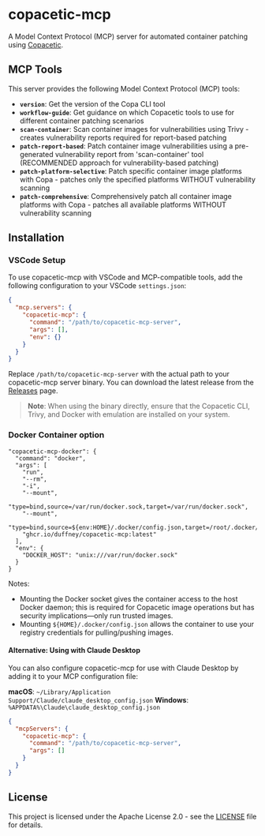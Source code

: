 # copacetic-mcp

A Model Context Protocol (MCP) server for automated container patching using [Copacetic](https://github.com/project-copacetic/copacetic).

## MCP Tools

This server provides the following Model Context Protocol (MCP) tools:

- **`version`**: Get the version of the Copa CLI tool
- **`workflow-guide`**: Get guidance on which Copacetic tools to use for different container patching scenarios
- **`scan-container`**: Scan container images for vulnerabilities using Trivy - creates vulnerability reports required for report-based patching
- **`patch-report-based`**: Patch container image vulnerabilities using a pre-generated vulnerability report from 'scan-container' tool (RECOMMENDED approach for vulnerability-based patching)
- **`patch-platform-selective`**: Patch specific container image platforms with Copa - patches only the specified platforms WITHOUT vulnerability scanning
- **`patch-comprehensive`**: Comprehensively patch all container image platforms with Copa - patches all available platforms WITHOUT vulnerability scanning

## Installation

### VSCode Setup

To use copacetic-mcp with VSCode and MCP-compatible tools, add the following configuration to your VSCode `settings.json`:

```json
{
  "mcp.servers": {
    "copacetic-mcp": {
      "command": "/path/to/copacetic-mcp-server",
      "args": [],
      "env": {}
    }
  }
}
```

Replace `/path/to/copacetic-mcp-server` with the actual path to your copacetic-mcp server binary. You can download the latest release from the [Releases]() page.

> **Note**: When using the binary directly, ensure that the Copacetic CLI, Trivy, and Docker with emulation are installed on your system.

### Docker Container option

```jsonc
"copacetic-mcp-docker": {
  "command": "docker",
  "args": [
    "run",
    "--rm",
    "-i",
    "--mount",
    "type=bind,source=/var/run/docker.sock,target=/var/run/docker.sock",
    "--mount",
    "type=bind,source=${env:HOME}/.docker/config.json,target=/root/.docker/config.json",
    "ghcr.io/duffney/copacetic-mcp:latest"
  ],
  "env": {
    "DOCKER_HOST": "unix:///var/run/docker.sock"
  }
}
```

Notes:

- Mounting the Docker socket gives the container access to the host Docker daemon; this is required for Copacetic image operations but has security implications—only run trusted images.
- Mounting `${HOME}/.docker/config.json` allows the container to use your registry credentials for pulling/pushing images.

<!-- TODO: Docker Gateway / Catalog  -->

#### Alternative: Using with Claude Desktop

You can also configure copacetic-mcp for use with Claude Desktop by adding it to your MCP configuration file:

**macOS**: `~/Library/Application Support/Claude/claude_desktop_config.json`
**Windows**: `%APPDATA%\Claude\claude_desktop_config.json`

```json
{
  "mcpServers": {
    "copacetic-mcp": {
      "command": "/path/to/copacetic-mcp-server",
      "args": []
    }
  }
}
```

## License

This project is licensed under the Apache License 2.0 - see the [LICENSE](LICENSE) file for details.
